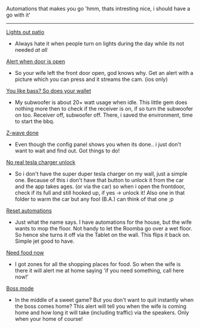 Automations that makes you go 'hmm, thats intresting nice, i should have a go with it'
***
[Lights out patio](https://github.com/riemers/home-assistant-config/blob/master/extraconfig/automation/police/light-out-patio.yaml)
- Always hate it when people turn on lights during the day while its not needed *at all*

[Alert when door is open](https://github.com/riemers/home-assistant-config/blob/master/extraconfig/automation/frontdoor/alert.yaml)
- So your wife left the front door open, god knows why. Get an alert with a picture which you can press and it streams the cam. (ios only)

[You like bass? So does your wallet](https://github.com/riemers/home-assistant-config/blob/master/extraconfig/automation/receiver/denon.yaml)
- My subwoofer is about 20+ watt usage when idle. This little gem does nothing more then to check if the receiver is on, if so turn the subwoofer on too. Receiver off, subwoofer off. There, i saved the environment, time to start the bbq.

[Z-wave done](https://github.com/riemers/home-assistant-config/blob/master/extraconfig/automation/startup/zwavedone.yaml)
- Even though the config panel shows you when its done.. i just don't want to wait and find out. Got things to do!

[No real tesla charger unlock](https://github.com/riemers/home-assistant-config/blob/master/extraconfig/automation/tesla/unlockwhenfull.yaml)
- So i don't have the super duper tesla charger on my wall, just a simple one. Because of this i don't have that button to unlock it from the car and the app takes ages. (or via the car) so when i open the frontdoor, check if its full and still hooked up, if yes -> unlock it! Also one in that folder to warm the car but any fool (B.A.) can think of that one ;p

[Reset automations](https://github.com/riemers/home-assistant-config/blob/master/extraconfig/automation/timebased/resetautomations.yaml)
- Just what the name says. I have automations for the house, but the wife wants to mop the floor. Not handy to let the Roomba go over a wet floor. So hence she turns it off via the Tablet on the wall. This flips it back on. Simple jet good to have.

[Need food now](https://github.com/riemers/home-assistant-config/blob/master/extraconfig/automation/zoneactions/needshopping.yaml)
- I got zones for all the shopping places for food. So when the wife is there it will alert me at home saying 'if you need something, call here now!'

[Boss mode](https://github.com/riemers/home-assistant-config/blob/master/extraconfig/automation/zoneactions/fromworktohome.yaml)
- In the middle of a sweet game? But you don't want to quit instantly when the boss comes home? This alert will tell you when the wife is coming home and how long it will take (including traffic) via the speakers. Only when your home of course!
